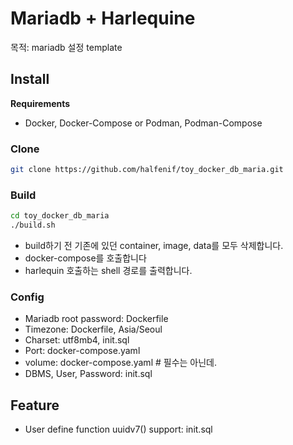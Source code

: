 # Mariadb + Harlequine

목적: mariadb 설정 template

## Install
**Requirements**
- Docker, Docker-Compose or Podman, Podman-Compose


### Clone
```bash
git clone https://github.com/halfenif/toy_docker_db_maria.git
```

### Build
```bash
cd toy_docker_db_maria
./build.sh
```
- build하기 전 기존에 있던 container, image, data를 모두 삭제합니다.
- docker-compose를 호출합니다
- harlequin 호출하는 shell 경로를 출력합니다.

### Config
- Mariadb root password: Dockerfile
- Timezone: Dockerfile, Asia/Seoul
- Charset: utf8mb4, init.sql
- Port: docker-compose.yaml
- volume: docker-compose.yaml # 필수는 아닌데.
- DBMS, User, Password: init.sql


## Feature
- User define function uuidv7() support: init.sql